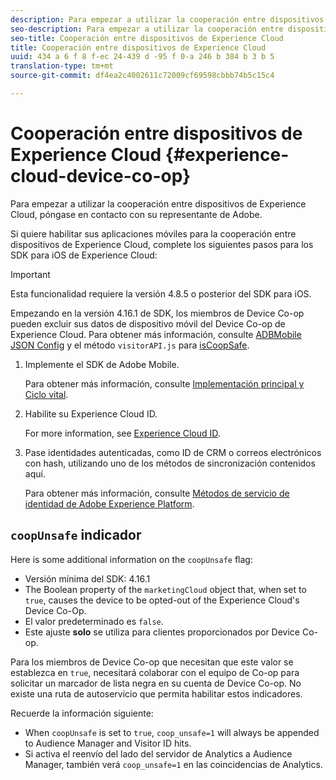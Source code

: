 ```yaml
---
description: Para empezar a utilizar la cooperación entre dispositivos de Experience Cloud, póngase en contacto con su representante de Adobe.
seo-description: Para empezar a utilizar la cooperación entre dispositivos de Experience Cloud, póngase en contacto con su representante de Adobe.
seo-title: Cooperación entre dispositivos de Experience Cloud
title: Cooperación entre dispositivos de Experience Cloud
uuid: 434 a 6 f 8 f-ec 24-439 d -95 f 0-a 246 b 384 b 3 b 5
translation-type: tm+mt
source-git-commit: df4ea2c4002611c72009cf69598cbbb74b5c15c4

---
```



# Cooperación entre dispositivos de Experience Cloud {#experience-cloud-device-co-op}

Para empezar a utilizar la cooperación entre dispositivos de Experience Cloud, póngase en contacto con su representante de Adobe.

Si quiere habilitar sus aplicaciones móviles para la cooperación entre dispositivos de Experience Cloud, complete los siguientes pasos para los SDK para iOS de Experience Cloud:

>[!IMPORTANT]
>
>Esta funcionalidad requiere la versión 4.8.5 o posterior del SDK para iOS.

Empezando en la versión 4.16.1 de SDK, los miembros de Device Co-op pueden excluir sus datos de dispositivo móvil del Device Co-op de Experience Cloud. Para obtener más información, consulte [ADBMobile JSON Config](/help/ios/configuration/json-config/json-config.md) y el método `visitorAPI.js` para [isCoopSafe](https://marketing.adobe.com/resources/help/en_US/mcvid/mcvid-coopsafe.html).

1. Implemente el SDK de Adobe Mobile.

   Para obtener más información, consulte [Implementación principal y Ciclo vital](/help/ios/getting-started/dev-qs.md).
1. Habilite su Experience Cloud ID.

   For more information, see [Experience Cloud ID](/help/ios/marketing-cloud/mcvid.md).
1. Pase identidades autenticadas, como ID de CRM o correos electrónicos con hash, utilizando uno de los métodos de sincronización contenidos aquí.

   Para obtener más información, consulte [Métodos de servicio de identidad de Adobe Experience Platform](/help/ios/marketing-cloud/mc-methods.md).

## `coopUnsafe` indicador

Here is some additional information on the `coopUnsafe` flag:

* Versión mínima del SDK: 4.16.1
* The Boolean property of the `marketingCloud` object that, when set to `true`, causes the device to be opted-out of the Experience Cloud's Device Co-Op.
* El valor predeterminado es `false`.
* Este ajuste **solo** se utiliza para clientes proporcionados por Device Co-op.

Para los miembros de Device Co-op que necesitan que este valor se establezca en `true`, necesitará colaborar con el equipo de Co-op para solicitar un marcador de lista negra en su cuenta de Device Co-op. No existe una ruta de autoservicio que permita habilitar estos indicadores.

Recuerde la información siguiente:

* When `coopUnsafe` is set to `true`, `coop_unsafe=1` will always be appended to Audience Manager and Visitor ID hits.
* Si activa el reenvío del lado del servidor de Analytics a Audience Manager, también verá `coop_unsafe=1` en las coincidencias de Analytics.


